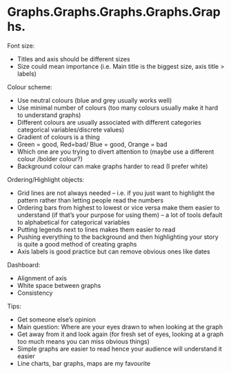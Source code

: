 # Graphs.Graphs.Graphs.Graphs.Graphs.

Font size:
* Titles and axis should be different sizes
* Size could mean importance (i.e. Main title is the biggest size, axis title > labels)

Colour scheme:
*	Use neutral colours (blue and grey usually works well)
*	Use minimal number of colours (too many colours usually make it hard to understand graphs) 
*	Different colours are usually associated with different categories categorical variables/discrete values)
*	Gradient of colours is a thing
*	Green = good, Red=bad/ Blue = good, Orange = bad
*	Which one are you trying to divert attention to (maybe use a different colour /bolder colour?)
*	Background colour can make graphs harder to read (I prefer white)

Ordering/Highlight objects:
*	Grid lines are not always needed – i.e. if you just want to highlight the pattern rather than letting people read the numbers
*	Ordering bars from highest to lowest or vice versa make them easier to understand (if that’s your purpose for using them) – a lot of tools default to alphabetical for categorical variables
*	Putting legends next to lines makes them easier to read
*	Pushing everything to the background and then highlighting your story is quite a good method of creating graphs
*	Axis labels is good practice but can remove obvious ones like dates

Dashboard:
*	Alignment of axis
*	White space between graphs
*	Consistency

Tips:
*	Get someone else’s opinion 
*	Main question: Where are your eyes drawn to when looking at the graph
*	Get away from it and look again (for fresh set of eyes, looking at a graph too much means you can miss obvious things)
*	Simple graphs are easier to read hence your audience will understand it easier
*	Line charts, bar graphs, maps are my favourite
